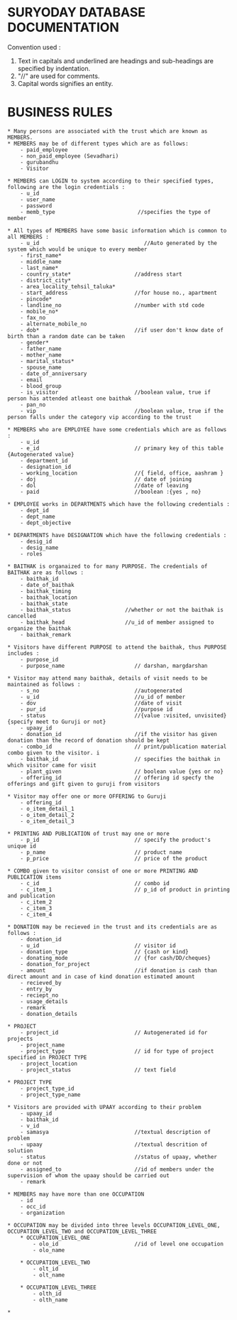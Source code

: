 SURYODAY DATABASE DOCUMENTATION
================================

Convention used :
1. Text in capitals and underlined are headings and sub-headings are specified by indentation.
2. "//" are used for comments.
3. Capital words signifies an entity.


BUSINESS RULES
==============
	* Many persons are associated with the trust which are known as MEMBERS.
	* MEMBERS may be of different types which are as follows:
		- paid_employee
		- non_paid_employee (Sevadhari)
		- gurubandhu
		- Visitor

	* MEMBERS can LOGIN to system according to their specified types, following are the login credentials :
		- u_id
		- user_name
		- password
		- memb_type                          //specifies the type of member

	* All types of MEMBERS have some basic information which is common to all MEMBERS :
		- u_id                                 //Auto generated by the system which would be unique to every member
		- first_name*
		- middle_name
		- last_name*
		- country_state*                   	//address start
		- district_city*
		- area_locality_tehsil_taluka*
		- start_address                     //for house no., apartment
		- pincode*							
		- landline_no    					//number with std code  
		- mobile_no*                         
		- fax_no
		- alternate_mobile_no
		- dob*                              //if user don't know date of birth than a random date can be taken
		- gender*
		- father_name
		- mother_name
		- marital_status*
		- spouse_name
		- date_of_anniversary
		- email
		- blood_group
		- is_visitor                        //boolean value, true if person has attended atleast one baithak
		- pan_no							
		- vip                               //boolean value, true if the person falls under the category vip according to the trust

	* MEMBERS who are EMPLOYEE have some credentials which are as follows :
		- u_id
		- e_id								// primary key of this table {Autogenerated value}
		- department_id
		- designation_id
		- working_location 					//{ field, office, aashram }
		- doj								// date of joining
		- dol								//date of leaving
		- paid								//boolean :{yes , no}

	* EMPLOYEE works in DEPARTMENTS which have the following credentials :
		- dept_id
		- dept_name
		- dept_objective	

	* DEPARTMENTS have DESIGNATION which have the following credentials :
		- desig_id
		- desig_name
		- roles

	* BAITHAK is organaized to for many PURPOSE. The credentials of BAITHAK are as follows :
		- baithak_id
		- date_of_baithak
		- baithak_timing
		- baithak_location
		- baithak_state
		- baithak_status                 //whether or not the baithak is cancelled
		- baithak_head					 //u_id of member assigned to organize the baithak
		- baithak_remark                  

	* Visitors have different PURPOSE to attend the baithak, thus PURPOSE includes :
		- purpose_id
		- purpose_name	                    // darshan, margdarshan

	* Visitor may attend many baithak, details of visit needs to be maintained as follows :
		- s_no								//autogenerated
		- u_id 			    				//u_id of member 
		- dov               				//date of visit
		- pur_id            				//purpose id
		- status 	        				//{value :visited, unvisited}{specify meet to Guruji or not}
		- upaay_id          
		- donation_id      					//if the visitor has given donation than the record of donation should be kept
		- combo_id           				// print/publication material combo given to the visitor. i
		- baithak_id						// specifies the baithak in which visitor came for visit
		- plant_given                       // boolean value {yes or no}
		- offering_id						// offering id specfy the offerings and gift given to guruji from visitors

	* Visitor may offer one or more OFFERING to Guruji
		- offering_id
		- o_item_detail_1
		- o_item_detail_2
		- o_item_detail_3

	* PRINTING AND PUBLICATION of trust may one or more
		- p_id 								// specify the product's unique id
		- p_name                            // product name 
		- p_price							// price of the product

	* COMBO given to visitor consist of one or more PRINTING AND PUBLICATION items
		- c_id 								// combo id
		- c_item_1                          // p_id of product in printing and publication
		- c_item_2
		- c_item_3
		- c_item_4 

	* DONATION may be recieved in the trust and its credentials are as follows :
		- donation_id
		- u_id 			                    // visitor id
		- donation_type                     // {cash or kind}
		- donating_mode                     // {for cash/DD/cheques}
		- donation_for_project
		- amount                            //if donation is cash than direct amount and in case of kind donation estimated amount
		- recieved_by
		- entry_by
		- reciept_no
		- usage_details
		- remark
		- donation_details

	* PROJECT 
		- project_id 						// Autogenerated id for projects 
		- project_name
		- project_type 						// id for type of project specified in PROJECT TYPE
		- project_location
		- project_status					// text field

	* PROJECT TYPE
		- project_type_id
		- project_type_name

	* Visitors are provided with UPAAY according to their problem
		- upaay_id
		- baithak_id
		- v_id
		- samasya                           //textual description of problem
		- upaay                             //textual descrition of solution
		- status                            //status of upaay, whether done or not
		- assigned_to                       //id of members under the supervision of whom the upaay should be carried out
		- remark

	* MEMBERS may have more than one OCCUPATION 
		- id
		- occ_id
		- organization

	* OCCUPATION may be divided into three levels OCCUPATION_LEVEL_ONE, OCCUPATION_LEVEL_TWO and OCCUPATION_LEVEL_THREE
		* OCCUPATION_LEVEL_ONE
			- olo_id                        //id of level one occupation
			- olo_name

		* OCCUPATION_LEVEL_TWO
			- olt_id
			- olt_name

		* OCCUPATION_LEVEL_THREE
			- olth_id
			- olth_name

	* 		